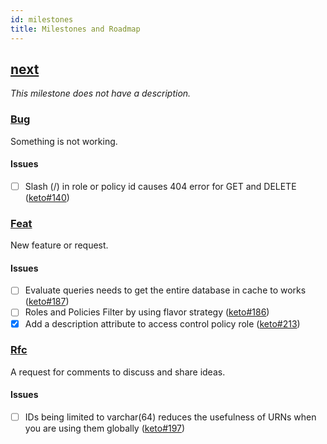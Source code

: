 ```yaml
---
id: milestones
title: Milestones and Roadmap
---
```


## [next](https://github.com/ory/keto/milestone/2)

*This milestone does not have a description.*

### [Bug](https://github.com/ory/keto/labels/bug)

Something is not working.

#### Issues

* [ ] Slash (/) in role or policy id causes 404 error for GET and DELETE ([keto#140](https://github.com/ory/keto/issues/140))

### [Feat](https://github.com/ory/keto/labels/feat)

New feature or request.

#### Issues

* [ ] Evaluate queries needs to get the entire database in cache to works ([keto#187](https://github.com/ory/keto/issues/187))
* [ ] Roles and Policies Filter by using flavor strategy ([keto#186](https://github.com/ory/keto/issues/186))
* [x] Add a description attribute to access control policy role ([keto#213](https://github.com/ory/keto/issues/213))

### [Rfc](https://github.com/ory/keto/labels/rfc)

A request for comments to discuss and share ideas.

#### Issues

* [ ] IDs being limited to varchar(64) reduces the usefulness of URNs when you are using them globally ([keto#197](https://github.com/ory/keto/issues/197))